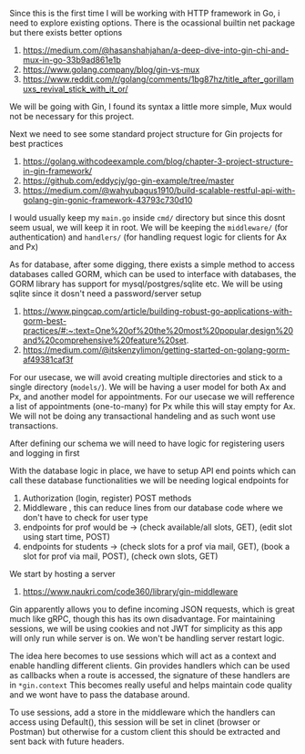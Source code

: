 Since this is the first time I will be working with HTTP framework in Go, i need to explore existing options. There is the ocassional
builtin net package but there exists better options

1. https://medium.com/@hasanshahjahan/a-deep-dive-into-gin-chi-and-mux-in-go-33b9ad861e1b
2. https://www.golang.company/blog/gin-vs-mux
3. https://www.reddit.com/r/golang/comments/1bg87hz/title_after_gorillamuxs_revival_stick_with_it_or/

We will be going with Gin, I found its syntax a little more simple, Mux would not be necessary for this project.

Next we need to see some standard project structure for Gin projects for best practices

1. https://golang.withcodeexample.com/blog/chapter-3-project-structure-in-gin-framework/
2. https://github.com/eddycjy/go-gin-example/tree/master
3. https://medium.com/@wahyubagus1910/build-scalable-restful-api-with-golang-gin-gonic-framework-43793c730d10

I would usually keep my `main.go` inside `cmd/` directory but since this dosnt seem usual, we will keep it in root.
We will be keeping the `middleware/` (for authentication) and  `handlers/` (for handling request logic for clients for Ax and Px)

As for database, after some digging, there exists a simple method to access databases called GORM, which can be used to interface with
databases, the GORM library has support for mysql/postgres/sqlite etc. We will be using sqlite since it dosn't need a password/server setup

1. https://www.pingcap.com/article/building-robust-go-applications-with-gorm-best-practices/#:~:text=One%20of%20the%20most%20popular,design%20and%20comprehensive%20feature%20set.
2. https://medium.com/@itskenzylimon/getting-started-on-golang-gorm-af49381caf3f

For our usecase, we will avoid creating multiple directories and stick to a single directory (`models/`). We will be having a user model
for both Ax and Px, and another model for appointments. For our usecase we will refference a list of appointments (one-to-many) for
Px while this will stay empty for Ax. We will not be doing any transactional handeling and as such wont use transactions.

After defining our schema we will need to have logic for registering users and logging in first

With the database logic in place, we have to setup API end points which can call these database functionalities
we will be needing logical endpoints for
1. Authorization (login, register) POST methods
2. Middleware , this can reduce lines from our database code where we don't have to check for user type
3. endpoints for prof would be -> (check available/all slots, GET), (edit slot using start time, POST)
4. endpoints for students -> (check slots for a prof via mail, GET), (book a slot for prof via mail, POST), (check own slots, GET)

We start by hosting a server
1. https://www.naukri.com/code360/library/gin-middleware

Gin apparently allows you to define incoming JSON  requests, which is great much like gRPC, though this has its own disadvantage.
For maintaining sessions, we will be using cookies and not JWT for simplicity as this app will only run while server is on. We won't
be handling server restart logic.

The idea here becomes to use sessions which will act as a context and enable handling different clients.
Gin provides handlers which can be used as callbacks when a route is accessed, the signature of these handlers are in `*gin.context`
This becomes really useful and helps maintain code quality and we wont have to pass the database around.

To use sessions, add a store in the middleware which the handlers can access using Default(), this session will be set in clinet
(browser or Postman) but otherwise for a custom client this should be extracted and sent back with future headers.
